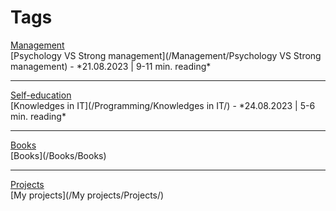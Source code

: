# **Tags**
<link href="/stylesheets/tags.css" rel="stylesheet" type="text/css"/>
<div class="tags">
    <div class='tag'>
        <a href='#Management'>Management</a>
    </div>
</div>
[Psychology VS Strong management](/Management/Psychology VS Strong management) - *21.08.2023 | 9-11 min. reading*

---
<link href="/stylesheets/tags.css" rel="stylesheet" type="text/css"/>
<div class="tags">
    <div class='tag'>
        <a href='/tags/#Self-education'>Self-education</a>
    </div>
</div>
[Knowledges in IT](/Programming/Knowledges in IT/) - *24.08.2023 | 5-6 min. reading*

---
<link href="/stylesheets/tags.css" rel="stylesheet" type="text/css"/>
<div class="tags">
    <div class='tag'>
        <a href='/tags/#Books'>Books</a>
    </div>
</div>
[Books](/Books/Books)

---
<link href="/stylesheets/tags.css" rel="stylesheet" type="text/css"/>
<div class="tags">
    <div class='tag'>
        <a href='/tags/#Projects'>Projects</a>
    </div>
</div>
[My projects](/My projects/Projects/)